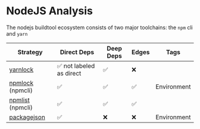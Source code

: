 # NodeJS Analysis

The nodejs buildtool ecosystem consists of two major toolchains: the `npm` cli and `yarn`

| Strategy                   | Direct Deps              | Deep Deps | Edges | Tags        |
| ---                        | ---                      | ---       | ---   | ---         |
| [yarnlock][yarn]           | ✅ not labeled as direct | ✅        | ❌    |             |
| [npmlock][npm] (npmcli)    | ✅                       | ✅        | ✅    | Environment |
| [npmlist][npm] (npmcli)    | ✅                       | ✅        | ✅    |             |
| [packagejson][packagejson] | ✅                       | ❌        | ❌    | Environment |

[yarn]: nodejs/yarn.md
[npm]: nodejs/npmcli.md
[packagejson]: nodejs/packagejson.md
